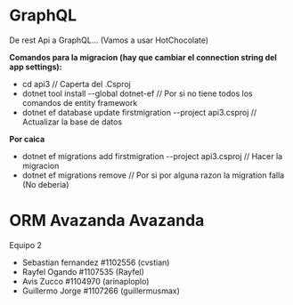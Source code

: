 # GraphQL
 De rest Api a GraphQL... (Vamos a usar HotChocolate)

**Comandos para la migracion (hay que cambiar el connection string del app settings):** 
- cd api3 // Caperta del .Csproj
- dotnet tool install --global dotnet-ef // Por si no tiene todos los comandos de entity framework
- dotnet ef database update firstmigration --project api3.csproj // Actualizar la base de datos

**Por caica**
- dotnet ef migrations add firstmigration --project api3.csproj // Hacer la migracion
- dotnet ef migrations remove // Por si por alguna razon la migration falla (No deberia)

# ORM Avazanda Avazanda
Equipo 2
- Sebastian fernandez #1102556 (cvstian)
- Rayfel Ogando #1107535 (Rayfel)
- Avis Zucco #1104970 (arinaploplo)
- Guillermo Jorge #1107266 (guillermusmax)
